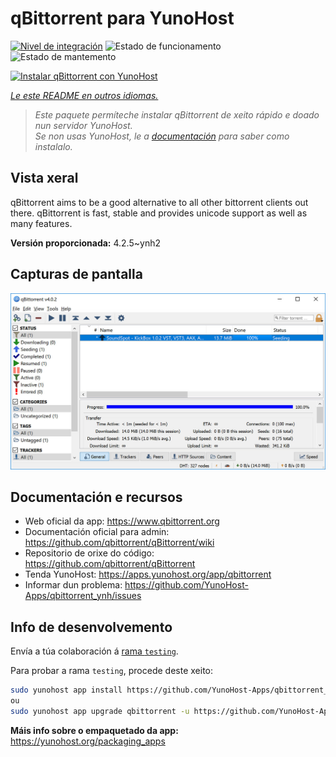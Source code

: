 <!--
NOTA: Este README foi creado automáticamente por <https://github.com/YunoHost/apps/tree/master/tools/readme_generator>
NON debe editarse manualmente.
-->

# qBittorrent para YunoHost

[![Nivel de integración](https://apps.yunohost.org/badge/integration/qbittorrent)](https://ci-apps.yunohost.org/ci/apps/qbittorrent/)
![Estado de funcionamento](https://apps.yunohost.org/badge/state/qbittorrent)
![Estado de mantemento](https://apps.yunohost.org/badge/maintained/qbittorrent)

[![Instalar qBittorrent con YunoHost](https://install-app.yunohost.org/install-with-yunohost.svg)](https://install-app.yunohost.org/?app=qbittorrent)

*[Le este README en outros idiomas.](./ALL_README.md)*

> *Este paquete permíteche instalar qBittorrent de xeito rápido e doado nun servidor YunoHost.*  
> *Se non usas YunoHost, le a [documentación](https://yunohost.org/install) para saber como instalalo.*

## Vista xeral

qBittorrent aims to be a good alternative to all other bittorrent clients out there. qBittorrent is fast, stable and provides unicode support as well as many features.

**Versión proporcionada:** 4.2.5~ynh2

## Capturas de pantalla

![Captura de pantalla de qBittorrent](./doc/screenshots/qbittorrent.jpg)

## Documentación e recursos

- Web oficial da app: <https://www.qbittorrent.org>
- Documentación oficial para admin: <https://github.com/qbittorrent/qBittorrent/wiki>
- Repositorio de orixe do código: <https://github.com/qbittorrent/qBittorrent>
- Tenda YunoHost: <https://apps.yunohost.org/app/qbittorrent>
- Informar dun problema: <https://github.com/YunoHost-Apps/qbittorrent_ynh/issues>

## Info de desenvolvemento

Envía a túa colaboración á [rama `testing`](https://github.com/YunoHost-Apps/qbittorrent_ynh/tree/testing).

Para probar a rama `testing`, procede deste xeito:

```bash
sudo yunohost app install https://github.com/YunoHost-Apps/qbittorrent_ynh/tree/testing --debug
ou
sudo yunohost app upgrade qbittorrent -u https://github.com/YunoHost-Apps/qbittorrent_ynh/tree/testing --debug
```

**Máis info sobre o empaquetado da app:** <https://yunohost.org/packaging_apps>

